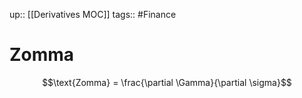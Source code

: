 up:: [[Derivatives MOC]]
tags:: #Finance 
# Zomma
$$\text{Zomma} = \frac{\partial \Gamma}{\partial \sigma}$$